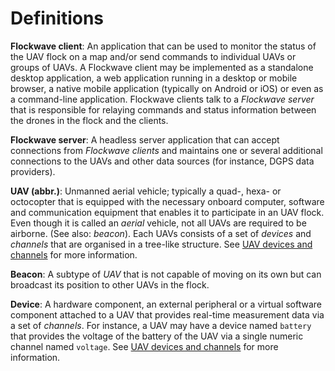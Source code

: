 # Definitions

**Flockwave client**: An application that can be used to monitor the status of the UAV flock on a map and/or send commands to individual UAVs or groups of UAVs. A Flockwave client may be implemented as a standalone desktop application, a web application running in a desktop or mobile browser, a native mobile application (typically on Android or iOS) or even as a command-line application. Flockwave clients talk to a *Flockwave server* that is responsible for relaying commands and status information between the drones in the flock and the clients.

**Flockwave server**: A headless server application that can accept connections from *Flockwave clients* and maintains one or several additional connections to the UAVs and other data sources (for instance, DGPS data providers).

**UAV (abbr.)**: Unmanned aerial vehicle; typically a quad-, hexa- or octocopter that is equipped with the necessary onboard computer, software and communication equipment that enables it to participate in an UAV flock. Even though it is called an *aerial* vehicle, not all UAVs are required to be airborne. (See also: *beacon*). Each UAVs consists of a set of *devices* and *channels* that are organised in a tree-like structure. See [UAV devices and channels](devices.md) for more information.

**Beacon**: A subtype of *UAV* that is not capable of moving on its own but can broadcast its position to other UAVs in the flock.

**Device**: A hardware component, an external peripheral or a virtual software component attached to a UAV that provides real-time measurement data via a set of *channels*. For instance, a UAV may have a device named `battery` that provides the voltage of the battery of the UAV via a single numeric channel named `voltage`. See [UAV devices and channels](devices.md) for more information.

